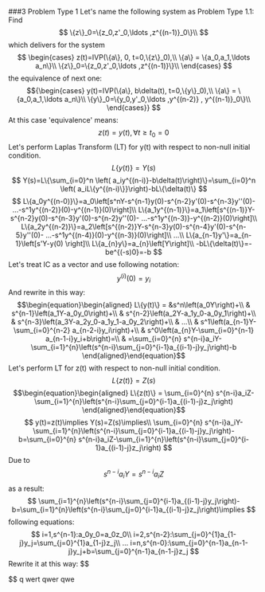 ###3 Problem Type 1
Let's  name the following system as Problem Type 1.1:
Find
$$
\{z\}_0=\{z_0,z'_0,\ldots ,z^{(n-1)}_0\}\\
$$
which delivers for the system
$$
\begin{cases}
    z(t)=IVP(\{a\}, 0, t=0,\{z\}_0),\\
    \{a\} = \{a_0,a_1,\ldots a_n\}\\
    \{z\}_0=\{z_0,z'_0,\ldots ,z^{(n-1)}\}\\
\end{cases}
$$
the equivalence of next one:
$${\begin{cases}
    y(t)=IVP(\{a\}, b\delta(t), t=0,\{y\}_0),\\
    \{a\} = \{a_0,a_1,\ldots a_n\}\\
    \{y\}_0=\{y_0,y'_0,\ldots ,y^{(n-2)} , y^{(n-1)}_0\}\\
\end{cases}}
$$
At this case 'equivalence' means:
$$
z(t)=y(t), \forall t\ge  t_0=0
$$
Let's perform Laplas Transform (LT) for y(t) with respect to non-null initial condition.
$$
L\{y(t)\}=Y(s)
$$
$$
Y(s)=L\{\sum_{i=0}^n \left( a_iy^{(n-i)}-b\delta(t)\right)\}=\sum_{i=0}^n \left( a_iL\{y^{(n-i)\}}\right)-bL\{\delta(t)\}
$$
$$
L\{a_0y^{(n-0)}\}=a_0\left[s^nY-s^{n-1}y(0)-s^{n-2}y'(0)-s^{n-3}y''(0)- ...-s^1y^{(n-2)}(0)-y^{(n-1)}(0)\right]\\
L\{a_1y^{(n-1)}\}=a_1\left[s^{(n-1)}Y-s^{n-2}y(0)-s^{n-3}y'(0)-s^{n-2}y''(0)- ...-s^1y^{(n-3)}-y^{(n-2)}(0)\right]\\
L\{a_2y^{(n-2)}\}=a_2\left[s^{(n-2)}Y-s^{n-3}y(0)-s^{n-4}y'(0)-s^{n-5}y''(0)- ...-s^1y^{(n-4)}(0)-y^{(n-3)}(0)\right]\\
...\\
L\{a_{n-1}y'\}=a_{n-1}\left[s'Y-y(0) \right]\\
L\{a_{n}y\}=a_{n}\left[Y\right]\\
-bL\{\delta(t)\}=-be^{(-s)0}=-b
$$
Let's treat IC as a vector and use following notation:
$$
y^{(i)}(0)=y_i
$$
And rewrite in this way:
$$\begin{equation}\begin{aligned}
L\{y(t)\} = &s^n\left(a_0Y\right)+\\
  & s^{n-1}\left(a_1Y-a_0y_0\right)+\\
  & s^{n-2}\left(a_2Y-a_1y_0-a_0y_1\right)+\\
  & s^{n-3}\left(a_3Y-a_2y_0-a_1y_1-a_0y_2\right)+\\
  & ...\\
  & s^1\left(a_{n-1}Y-\sum_{i=0}^{n-2} a_{n-2-i}y_i\right)+\\
  & s^0\left(a_{n}Y-\sum_{i=0}^{n-1} a_{n-1-i}y_i+b\right)=\\
  & =\sum_{i=0}^{n} s^{n-i}a_iY-\sum_{i=1}^{n}\left(s^{n-i}\sum_{j=0}^{i-1}a_{(i-1)-j}y_j\right)-b
\end{aligned}\end{equation}$$
Let's perform LT for z(t) with respect to non-null initial condition.
$$
L\{z(t)\}=Z(s)
$$
$$\begin{equation}\begin{aligned}
L\{z(t)\} = \sum_{i=0}^{n} s^{n-i}a_iZ-\sum_{i=1}^{n}\left(s^{n-i}\sum_{j=0}^{i-1}a_{(i-1)-j}z_j\right)
\end{aligned}\end{equation}$$
$$
y(t)=z(t)\implies Y(s)=Z(s)\implies\\
\sum_{i=0}^{n} s^{n-i}a_iY-\sum_{i=1}^{n}\left(s^{n-i}\sum_{j=0}^{i-1}a_{(i-1)-j}y_j\right)-b=\sum_{i=0}^{n} s^{n-i}a_iZ-\sum_{i=1}^{n}\left(s^{n-i}\sum_{j=0}^{i-1}a_{(i-1)-j}z_j\right)
$$
Due to
$$
s^{n-i}a_iY=s^{n-i}a_iZ
$$
as a result:
$$
\sum_{i=1}^{n}\left(s^{n-i}\sum_{j=0}^{i-1}a_{(i-1)-j}y_j\right)-b=\sum_{i=1}^{n}\left(s^{n-i}\sum_{j=0}^{i-1}a_{(i-1)-j}z_j\right)\implies
$$
following equations:
$$
i=1,s^{n-1}:a_0y_0=a_0z_0\\
i=2,s^{n-2}:\sum_{j=0}^{1}a_{1-j}y_j=\sum_{j=0}^{1}a_{1-j}z_j\\
...
i=n,s^{n-0}:\sum_{j=0}^{n-1}a_{n-1-j}y_j+b=\sum_{j=0}^{n-1}a_{n-1-j}z_j
$$
Rewrite it at this way:
$$

$$
q	wert
qwer
qwe
